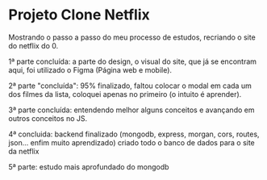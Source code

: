 # Projeto Clone Netflix
 
Mostrando o passo a passo do meu processo de estudos, recriando o site do netflix do 0.

1ª parte concluída: a parte do design, o visual do site, que já se encontram aqui, foi utilizado o Figma (Página web e mobile).

2ª parte "concluída": 95% finalizado, faltou colocar o modal em cada um dos filmes da lista, coloquei apenas no primeiro (o intuito é aprender).

3ª parte concluída: entendendo melhor alguns conceitos e avançando em outros conceitos no JS.

4ª concluida: backend finalizado (mongodb, express, morgan, cors, routes, json... enfim muito aprendizado) criado todo o banco de dados para o site da netflix

5ª parte: estudo mais aprofundado do mongodb




